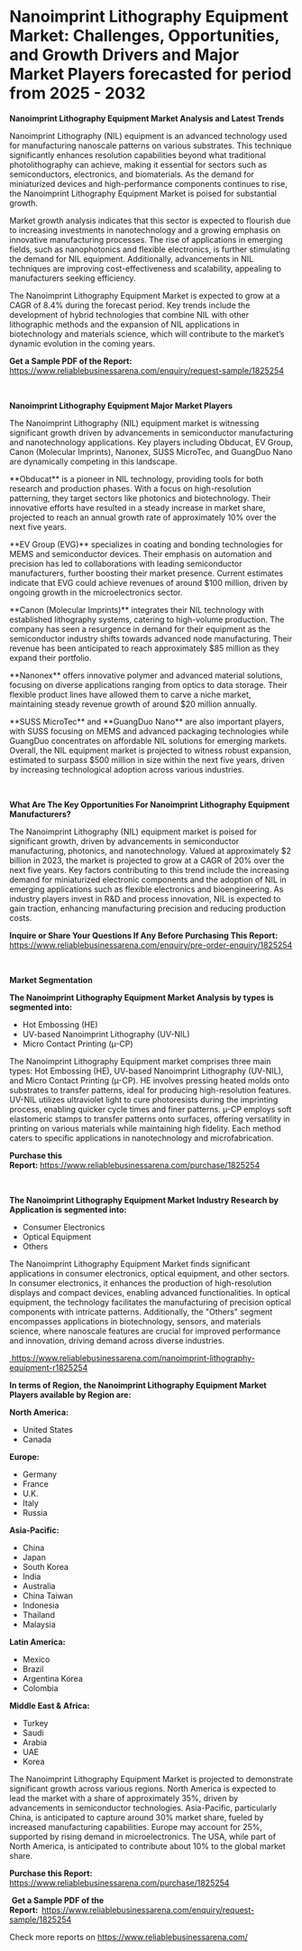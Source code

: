 <p><h1>Nanoimprint Lithography Equipment Market: Challenges, Opportunities, and Growth Drivers and Major Market Players forecasted for period from 2025 - 2032</h1></p><p><strong>Nanoimprint Lithography Equipment Market Analysis and Latest Trends</strong></p>
<p><p>Nanoimprint Lithography (NIL) equipment is an advanced technology used for manufacturing nanoscale patterns on various substrates. This technique significantly enhances resolution capabilities beyond what traditional photolithography can achieve, making it essential for sectors such as semiconductors, electronics, and biomaterials. As the demand for miniaturized devices and high-performance components continues to rise, the Nanoimprint Lithography Equipment Market is poised for substantial growth.</p><p>Market growth analysis indicates that this sector is expected to flourish due to increasing investments in nanotechnology and a growing emphasis on innovative manufacturing processes. The rise of applications in emerging fields, such as nanophotonics and flexible electronics, is further stimulating the demand for NIL equipment. Additionally, advancements in NIL techniques are improving cost-effectiveness and scalability, appealing to manufacturers seeking efficiency.</p><p>The Nanoimprint Lithography Equipment Market is expected to grow at a CAGR of 8.4% during the forecast period. Key trends include the development of hybrid technologies that combine NIL with other lithographic methods and the expansion of NIL applications in biotechnology and materials science, which will contribute to the market’s dynamic evolution in the coming years.</p></p>
<p><strong>Get a Sample PDF of the Report:&nbsp;</strong> <a href="https://www.reliablebusinessarena.com/enquiry/request-sample/1825254?utm_campaign=2114&utm_medium=2&utm_source=Github&utm_content=ia&utm_term=18022025&utm_id=nanoimprint-lithography-equipment">https://www.reliablebusinessarena.com/enquiry/request-sample/1825254</a></p>
<p>&nbsp;</p>
<p><strong>Nanoimprint Lithography Equipment Major Market Players</strong></p>
<p><p>The Nanoimprint Lithography (NIL) equipment market is witnessing significant growth driven by advancements in semiconductor manufacturing and nanotechnology applications. Key players including Obducat, EV Group, Canon (Molecular Imprints), Nanonex, SUSS MicroTec, and GuangDuo Nano are dynamically competing in this landscape.</p><p>**Obducat** is a pioneer in NIL technology, providing tools for both research and production phases. With a focus on high-resolution patterning, they target sectors like photonics and biotechnology. Their innovative efforts have resulted in a steady increase in market share, projected to reach an annual growth rate of approximately 10% over the next five years.</p><p>**EV Group (EVG)** specializes in coating and bonding technologies for MEMS and semiconductor devices. Their emphasis on automation and precision has led to collaborations with leading semiconductor manufacturers, further boosting their market presence. Current estimates indicate that EVG could achieve revenues of around $100 million, driven by ongoing growth in the microelectronics sector.</p><p>**Canon (Molecular Imprints)** integrates their NIL technology with established lithography systems, catering to high-volume production. The company has seen a resurgence in demand for their equipment as the semiconductor industry shifts towards advanced node manufacturing. Their revenue has been anticipated to reach approximately $85 million as they expand their portfolio.</p><p>**Nanonex** offers innovative polymer and advanced material solutions, focusing on diverse applications ranging from optics to data storage. Their flexible product lines have allowed them to carve a niche market, maintaining steady revenue growth of around $20 million annually.</p><p>**SUSS MicroTec** and **GuangDuo Nano** are also important players, with SUSS focusing on MEMS and advanced packaging technologies while GuangDuo concentrates on affordable NIL solutions for emerging markets. Overall, the NIL equipment market is projected to witness robust expansion, estimated to surpass $500 million in size within the next five years, driven by increasing technological adoption across various industries.</p></p>
<p>&nbsp;</p>
<p><strong>What Are The Key Opportunities For Nanoimprint Lithography Equipment Manufacturers?</strong></p>
<p><p>The Nanoimprint Lithography (NIL) equipment market is poised for significant growth, driven by advancements in semiconductor manufacturing, photonics, and nanotechnology. Valued at approximately $2 billion in 2023, the market is projected to grow at a CAGR of 20% over the next five years. Key factors contributing to this trend include the increasing demand for miniaturized electronic components and the adoption of NIL in emerging applications such as flexible electronics and bioengineering. As industry players invest in R&D and process innovation, NIL is expected to gain traction, enhancing manufacturing precision and reducing production costs.</p></p>
<p><strong>Inquire or Share Your Questions If Any Before Purchasing This Report:</strong> <a href="https://www.reliablebusinessarena.com/enquiry/pre-order-enquiry/1825254?utm_campaign=2114&utm_medium=2&utm_source=Github&utm_content=ia&utm_term=18022025&utm_id=nanoimprint-lithography-equipment">https://www.reliablebusinessarena.com/enquiry/pre-order-enquiry/1825254</a></p>
<p>&nbsp;</p>
<p><strong>Market Segmentation</strong></p>
<p><strong>The Nanoimprint Lithography Equipment Market Analysis by types is segmented into:</strong></p>
<p><ul><li>Hot Embossing (HE)</li><li>UV-based Nanoimprint Lithography (UV-NIL)</li><li>Micro Contact Printing (µ-CP)</li></ul></p>
<p><p>The Nanoimprint Lithography Equipment market comprises three main types: Hot Embossing (HE), UV-based Nanoimprint Lithography (UV-NIL), and Micro Contact Printing (µ-CP). HE involves pressing heated molds onto substrates to transfer patterns, ideal for producing high-resolution features. UV-NIL utilizes ultraviolet light to cure photoresists during the imprinting process, enabling quicker cycle times and finer patterns. µ-CP employs soft elastomeric stamps to transfer patterns onto surfaces, offering versatility in printing on various materials while maintaining high fidelity. Each method caters to specific applications in nanotechnology and microfabrication.</p></p>
<p><strong>Purchase this Report:&nbsp;</strong><a href="https://www.reliablebusinessarena.com/purchase/1825254?utm_campaign=2114&utm_medium=2&utm_source=Github&utm_content=ia&utm_term=18022025&utm_id=nanoimprint-lithography-equipment">https://www.reliablebusinessarena.com/purchase/1825254</a></p>
<p>&nbsp;</p>
<p><strong>The Nanoimprint Lithography Equipment Market Industry Research by Application is segmented into:</strong></p>
<p><ul><li>Consumer Electronics</li><li>Optical Equipment</li><li>Others</li></ul></p>
<p><p>The Nanoimprint Lithography Equipment Market finds significant applications in consumer electronics, optical equipment, and other sectors. In consumer electronics, it enhances the production of high-resolution displays and compact devices, enabling advanced functionalities. In optical equipment, the technology facilitates the manufacturing of precision optical components with intricate patterns. Additionally, the "Others" segment encompasses applications in biotechnology, sensors, and materials science, where nanoscale features are crucial for improved performance and innovation, driving demand across diverse industries.</p></p>
<p><a href="https://www.reliablebusinessarena.com/nanoimprint-lithography-equipment-r1825254?utm_campaign=2114&utm_medium=2&utm_source=Github&utm_content=ia&utm_term=18022025&utm_id=nanoimprint-lithography-equipment">&nbsp;https://www.reliablebusinessarena.com/nanoimprint-lithography-equipment-r1825254</a></p>
<p><strong>In terms of Region, the Nanoimprint Lithography Equipment Market Players available by Region are:</strong></p>
<p>
    <p> <strong> North America: </strong>
        <ul>
            <li>United States</li>
            <li>Canada</li>
        </ul>
        </p> 
    <p> <strong> Europe: </strong>
        <ul>
            <li>Germany</li>
            <li>France</li>
            <li>U.K.</li>
            <li>Italy</li>
            <li>Russia</li>
        </ul>
        </p> 
    <p> <strong> Asia-Pacific: </strong>
        <ul>
            <li>China</li>
            <li>Japan</li>
            <li>South Korea</li>
            <li>India</li>
            <li>Australia</li>
            <li>China Taiwan</li>
            <li>Indonesia</li>
            <li>Thailand</li>
            <li>Malaysia</li>
        </ul>
        </p> 
    <p> <strong> Latin America: </strong>
        <ul>
            <li>Mexico</li>
            <li>Brazil</li>
            <li>Argentina Korea</li>
            <li>Colombia</li>
        </ul>
        </p> 
    <p> <strong> Middle East & Africa: </strong>
        <ul>
            <li>Turkey</li>
            <li>Saudi</li>
            <li>Arabia</li>
            <li>UAE</li>
            <li>Korea</li>
        </ul>
    </p>
    </p>
<p><p>The Nanoimprint Lithography Equipment Market is projected to demonstrate significant growth across various regions. North America is expected to lead the market with a share of approximately 35%, driven by advancements in semiconductor technologies. Asia-Pacific, particularly China, is anticipated to capture around 30% market share, fueled by increased manufacturing capabilities. Europe may account for 25%, supported by rising demand in microelectronics. The USA, while part of North America, is anticipated to contribute about 10% to the global market share.</p></p>
<p><strong>Purchase this Report: </strong><a href="https://www.reliablebusinessarena.com/purchase/1825254?utm_campaign=2114&utm_medium=2&utm_source=Github&utm_content=ia&utm_term=18022025&utm_id=nanoimprint-lithography-equipment">https://www.reliablebusinessarena.com/purchase/1825254</a></p>
<p>&nbsp;<strong>Get a Sample PDF of the Report:&nbsp;&nbsp;</strong><a href="https://www.reliablebusinessarena.com/enquiry/request-sample/1825254?utm_campaign=2114&utm_medium=2&utm_source=Github&utm_content=ia&utm_term=18022025&utm_id=nanoimprint-lithography-equipment">https://www.reliablebusinessarena.com/enquiry/request-sample/1825254</a></p>
<p><strong></strong></p>
<p>Check more reports on <a href="https://www.reliablebusinessarena.com/?utm_campaign=2114&utm_medium=2&utm_source=Github&utm_content=ia&utm_term=18022025&utm_id=nanoimprint-lithography-equipment">https://www.reliablebusinessarena.com/</a></p>